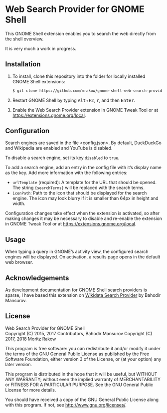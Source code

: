 # Web Search Provider for GNOME Shell

This GNOME Shell extension enables you to search the web directly from the
shell overview.

It is very much a work in progress.

## Installation

1.  To install, clone this repository into the folder for locally installed
    GNOME Shell extensions:

    ```bash
    $ git clone https://github.com/mrakow/gnome-shell-web-search-provider ~/.local/share/gnome-shell/extensions/gnome-shell-web-search-provider@mrakow.github.com
    ```
2.  Restart GNOME Shell by typing <kbd>Alt</kbd>+<kbd>F2</kbd>, <kbd>r</kbd>,
    and then <kbd>Enter</kbd>.
3.  Enable the Web Search Provider extension in GNOME Tweak Tool or at
    <https://extensions.gnome.org/local>.

## Configuration

Search engines are saved in the file <config.json>. By default, DuckDuckGo and
Wikipedia are enabled and YouTube is disabled.

To disable a search engine, set its key `disabled` to `true`.

To add a search engine, add an entry in the config file with it’s display
name as the key. Add more information with the following entries:

-   `urlTemplate` (required): A template for the URL that should be opened. The
    string `{searchTerms}` will be replaced with the search terms.
-   `iconPath`: Path to the icon that should be displayed for the search engine.
    The icon may look blurry if it is smaller than 64px in height and width.

Configuration changes take effect when the extension is activated, so after
making changes it may be necessary to disable and re-enable the extension in
GNOME Tweak Tool or at <https://extensions.gnome.org/local>.

## Usage

When typing a query in GNOME’s activity view, the configured search engines will
be displayed. On activation, a results page opens in the default web
browser.

## Acknowledgements

As development documentation for GNOME Shell search providers is sparse, I have
based this extension on [Wikidata Search
Provider](https://github.com/bmansurov/wikidata-search-provider) by Bahodir
Mansurov.

## License

Web Search Provider for GNOME Shell  
Copyright (C) 2015, 2017 Contributors, Bahodir Mansurov
Copyright (C) 2017, 2018 Moritz Rakow

This program is free software: you can redistribute it and/or modify
it under the terms of the GNU General Public License as published by
the Free Software Foundation, either version 3 of the License, or
(at your option) any later version.

This program is distributed in the hope that it will be useful,
but WITHOUT ANY WARRANTY; without even the implied warranty of
MERCHANTABILITY or FITNESS FOR A PARTICULAR PURPOSE.  See the
GNU General Public License for more details.

You should have received a copy of the GNU General Public License
along with this program.  If not, see <http://www.gnu.org/licenses/>.
